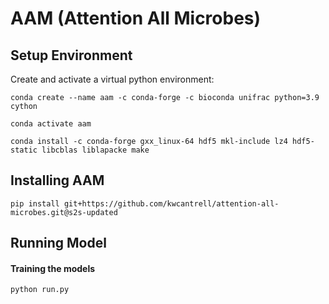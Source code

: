 # AAM (Attention All Microbes)

## Setup Environment

Create and activate a virtual python environment:

```
conda create --name aam -c conda-forge -c bioconda unifrac python=3.9 cython

conda activate aam

conda install -c conda-forge gxx_linux-64 hdf5 mkl-include lz4 hdf5-static libcblas liblapacke make
```

## Installing AAM

```
pip install git+https://github.com/kwcantrell/attention-all-microbes.git@s2s-updated
```

## Running Model

#### Training the models
```
python run.py
```